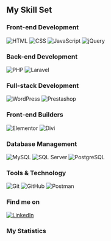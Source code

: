 ## My Skill Set

### Front-end Development
![HTML](https://img.shields.io/badge/HTML5-E34F26?style=flat-square&logo=html5&logoColor=white) ![CSS](https://img.shields.io/badge/CSS3-1572B6?style=flat-square&logo=css3&logoColor=white)  ![JavaScript](https://img.shields.io/badge/JavaScript-F7DF1E?style=flat-square&logo=javascript&logoColor=black) ![jQuery](https://img.shields.io/badge/jQuery-0769AD?style=flat-square&logo=jquery&logoColor=white)

### Back-end Development
![PHP](https://img.shields.io/badge/PHP-777BB4?style=flat-square&logo=php&logoColor=white) ![Laravel](https://img.shields.io/badge/Laravel-FF2D20?style=flat-square&logo=laravel&logoColor=white)

### Full-stack Development
![WordPress](https://img.shields.io/badge/WordPress-21759B?style=flat-square&logo=wordpress&logoColor=white) ![Prestashop](https://img.shields.io/badge/PrestaShop-DF0067?style=flat-square&logo=prestashop&logoColor=white)

### Front-end Builders
![Elementor](https://img.shields.io/badge/Elementor-9146FF?style=flat-square&logo=elementor&logoColor=white) ![Divi](https://img.shields.io/badge/Divi-6D28D9?style=flat-square&logo=divi&logoColor=white)

### Database Management
![MySQL](https://img.shields.io/badge/MySQL-4479A1?style=flat-square&logo=mysql&logoColor=white) ![SQL Server](https://img.shields.io/badge/SQL%20Server-CC2927?style=flat-square&logo=microsoft-sql-server&logoColor=white) ![PostgreSQL](https://img.shields.io/badge/PostgreSQL-336791?style=flat-square&logo=postgresql&logoColor=white)

### Tools & Technology
![Git](https://img.shields.io/badge/Git-F05032?style=flat-square&logo=git&logoColor=white)  ![GitHub](https://img.shields.io/badge/GitHub-181717?style=flat-square&logo=github&logoColor=white) ![Postman](https://img.shields.io/badge/Postman-FF6C37?style=flat-square&logo=postman&logoColor=white)

### Find me on
[![LinkedIn](https://img.shields.io/badge/LinkedIn-0A66C2?style=flat-square&logo=linkedin&logoColor=white)](https://www.linkedin.com/in/hugo-ybrahim-ontiveros-cardenas-576b7bb3/)

### My Statistics
<!-- 
<br/>
<p align="left">
  <a href="https://github.com/hugoybrahim/">
  <img width="49.5%" src="https://github-readme-stats.vercel.app/api?username=hugoybrahim&show_icons=true&theme=react&hide_border=true" />
    <img width="49.5%" src="https://github-readme-streak-stats.herokuapp.com/?user=hugoybrahim&theme=react&hide_border=true" />
  </a>
</p>
<br> -->